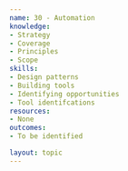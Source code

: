 ```yaml
---
name: 30 - Automation
knowledge:
- Strategy
- Coverage
- Principles
- Scope
skills:
- Design patterns
- Building tools
- Identifying opportunities
- Tool identifcations
resources:
- None
outcomes:
- To be identified

layout: topic
---
```

